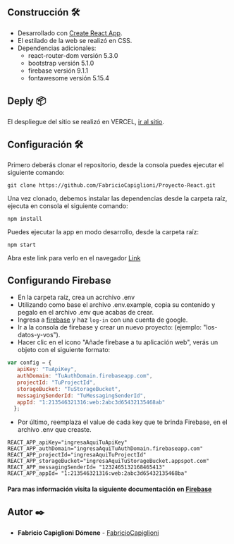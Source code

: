 ## Construcción 🛠️

* Desarrollado con [Create React App](https://github.com/facebook/create-react-app).
* El estilado de la web se realizó en CSS.
* Dependencias adicionales:
   * react-router-dom versión 5.3.0
   * bootstrap versión 5.1.0
   * firebase versión 9.1.1
   * fontawesome versión 5.15.4

## Deply 📦

El despliegue del sitio se realizó en VERCEL, [ir al sitio](https://coder-phone.vercel.app/).

## Configuración 🛠️

Primero deberás clonar el repositorio, desde la consola puedes ejecutar el siguiente comando:

```
git clone https://github.com/FabricioCapiglioni/Proyecto-React.git
```

Una vez clonado, debemos instalar las dependencias desde la carpeta raíz, ejecuta en consola el siguiente comando:

```
npm install
```

Puedes ejecutar la app en modo desarrollo, desde la carpeta raíz:

```
npm start
```

Abra este link para verlo en el navegador [Link](http://localhost:3000)

## Configurando Firebase
* En la carpeta raíz, crea un acrchivo .env
* Utilizando como base el archivo .env.example, copia su contenido y pegalo en el archivo .env que acabas de crear.
* Ingresa a [firebase](https://firebase.google.com/) y haz `log-in` con una cuenta de google.
* Ir a la consola de firebase y crear un nuevo proyecto: (ejemplo: "los-datos-y-vos").
* Hacer clic en el icono "Añade firebase a tu aplicación web", verás un objeto con el siguiente formato: 
```javascript
var config = {
   apiKey: "TuApiKey",
   authDomain: "TuAuthDomain.firebaseapp.com",
   projectId: "TuProjectId",
   storageBucket: "TuStorageBucket",
   messagingSenderId: "TuMessagingSenderId",
   appId: "1:213546321316:web:2abc3d65432135468ab"
  };
```
* Por último, reemplaza el value de cada key que te brinda Firebase, en el archivo .env que creaste.
```
REACT_APP_apiKey="ingresaAquiTuApiKey"
REACT_APP_authDomain="ingresaAquiTuAuthDomain.firebaseapp.com"
REACT_APP_projectId="ingresaAquiTuProjectId"
REACT_APP_storageBucket="ingresaAquiTuStorageBucket.appspot.com"
REACT_APP_messagingSenderId= "1232465132168465413"
REACT_APP_appId= "1:213546321316:web:2abc3d65432135468ba"
```
#### Para mas información visita la siguiente documentación en [Firebase](https://firebase.google.com/docs/web/learn-more#config-object) 


## Autor ✒️

* **Fabricio Capiglioni Dómene** - [
FabricioCapiglioni](https://github.com/FabricioCapiglioni)

